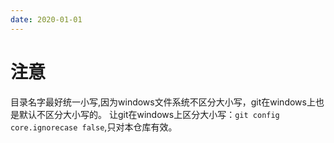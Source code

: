 ```yaml
---
date: 2020-01-01
---
```

# 注意
目录名字最好统一小写,因为windows文件系统不区分大小写，git在windows上也是默认不区分大小写的。
让git在windows上区分大小写：`git config core.ignorecase false`,只对本仓库有效。